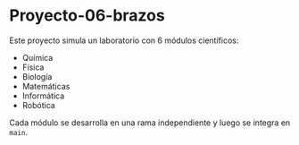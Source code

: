 # Proyecto-06-brazos

Este proyecto simula un laboratorio con 6 módulos científicos:
- Química
- Física
- Biología
- Matemáticas
- Informática
- Robótica

Cada módulo se desarrolla en una rama independiente y luego se integra en `main`.
